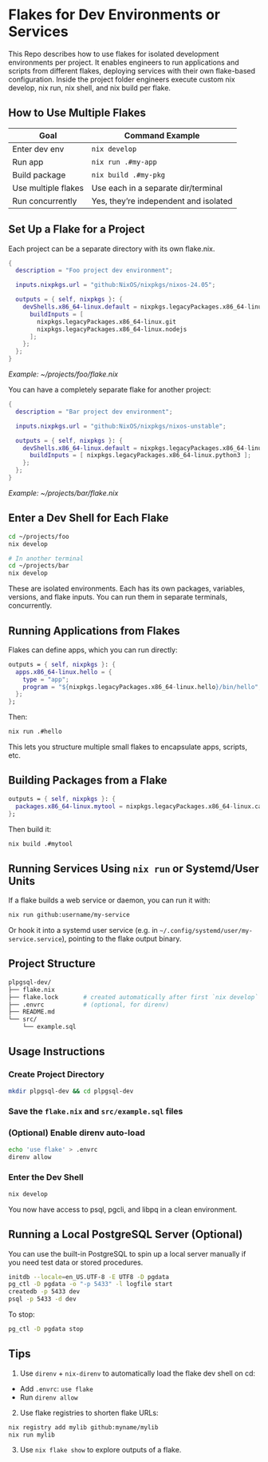 # Flakes for Dev Environments or Services

This Repo describes how to use flakes for isolated development environments per project. It enables engineers to run applications and scripts from different flakes, deploying services with their own flake-based configuration. Inside the project folder engineers execute custom nix develop, nix run, nix shell, and nix build per flake.

## How to Use Multiple Flakes

| Goal                | Command Example                       |
| ------------------- | ------------------------------------- |
| Enter dev env       | `nix develop`                         |
| Run app             | `nix run .#my-app`                    |
| Build package       | `nix build .#my-pkg`                  |
| Use multiple flakes | Use each in a separate dir/terminal   |
| Run concurrently    | Yes, they’re independent and isolated |

## Set Up a Flake for a Project

Each project can be a separate directory with its own flake.nix.

```nix
{
  description = "Foo project dev environment";

  inputs.nixpkgs.url = "github:NixOS/nixpkgs/nixos-24.05";

  outputs = { self, nixpkgs }: {
    devShells.x86_64-linux.default = nixpkgs.legacyPackages.x86_64-linux.mkShell {
      buildInputs = [
        nixpkgs.legacyPackages.x86_64-linux.git
        nixpkgs.legacyPackages.x86_64-linux.nodejs
      ];
    };
  };
}
```
*Example: ~/projects/foo/flake.nix*

You can have a completely separate flake for another project:

```nix
{
  description = "Bar project dev environment";

  inputs.nixpkgs.url = "github:NixOS/nixpkgs/nixos-unstable";

  outputs = { self, nixpkgs }: {
    devShells.x86_64-linux.default = nixpkgs.legacyPackages.x86_64-linux.mkShell {
      buildInputs = [ nixpkgs.legacyPackages.x86_64-linux.python3 ];
    };
  };
}
```
*Example: ~/projects/bar/flake.nix*

## Enter a Dev Shell for Each Flake

```sh
cd ~/projects/foo
nix develop

# In another terminal
cd ~/projects/bar
nix develop
```

These are isolated environments. Each has its own packages, variables, versions, and flake inputs.
You can run them in separate terminals, concurrently.


## Running Applications from Flakes

Flakes can define apps, which you can run directly:

```nix
outputs = { self, nixpkgs }: {
  apps.x86_64-linux.hello = {
    type = "app";
    program = "${nixpkgs.legacyPackages.x86_64-linux.hello}/bin/hello";
  };
};
```

Then:

```sh
nix run .#hello
```

This lets you structure multiple small flakes to encapsulate apps, scripts, etc.

## Building Packages from a Flake

```nix
outputs = { self, nixpkgs }: {
  packages.x86_64-linux.mytool = nixpkgs.legacyPackages.x86_64-linux.callPackage ./mytool.nix {};
};
```

Then build it:

```sh
nix build .#mytool
```

## Running Services Using `nix run` or Systemd/User Units

If a flake builds a web service or daemon, you can run it with:

```sh
nix run github:username/my-service
```

Or hook it into a systemd user service (e.g. in `~/.config/systemd/user/my-service.service`), pointing to the flake output binary.

## Project Structure

```sh
plpgsql-dev/
├── flake.nix
├── flake.lock       # created automatically after first `nix develop`
├── .envrc           # (optional, for direnv)
├── README.md
└── src/
    └── example.sql
```

## Usage Instructions

### Create Project Directory

```sh
mkdir plpgsql-dev && cd plpgsql-dev
```

### Save the `flake.nix` and `src/example.sql` files

### (Optional) Enable direnv auto-load

```sh
echo 'use flake' > .envrc
direnv allow
```

### Enter the Dev Shell

```sh
nix develop
```

You now have access to psql, pgcli, and libpq in a clean environment.

## Running a Local PostgreSQL Server (Optional)

You can use the built-in PostgreSQL to spin up a local server manually if you need test data or stored procedures.

```sh
initdb --locale=en_US.UTF-8 -E UTF8 -D pgdata
pg_ctl -D pgdata -o "-p 5433" -l logfile start
createdb -p 5433 dev
psql -p 5433 -d dev
```
To stop:
```sh
pg_ctl -D pgdata stop
```

## Tips

1. Use `direnv` + `nix-direnv` to automatically load the flake dev shell on cd:

* Add `.envrc`: `use flake`
* Run `direnv allow`

2. Use flake registries to shorten flake URLs:

```sh
nix registry add mylib github:myname/mylib
nix run mylib
```

3. Use `nix flake show` to explore outputs of a flake.
